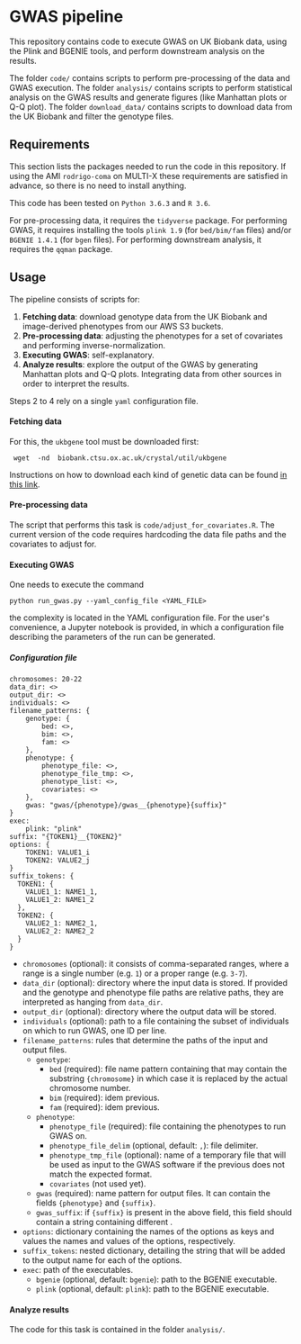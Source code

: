 # GWAS pipeline

This repository contains code to execute GWAS on UK Biobank data, using the Plink and BGENIE tools, and perform downstream analysis on the results.

The folder `code/` contains scripts to perform pre-processing of the data and GWAS execution.
The folder `analysis/` contains scripts to perform statistical analysis on the GWAS results and generate figures (like Manhattan plots or Q-Q plot).
The folder `download_data/` contains scripts to download data from the UK Biobank and filter the genotype files.

## Requirements
This section lists the packages needed to run the code in this repository. If using the AMI `rodrigo-coma` on MULTI-X these requirements are satisfied in advance, so there is no need to install anything. 

This code has been tested on `Python 3.6.3` and `R 3.6`.

For pre-processing data, it requires the `tidyverse` package.
For performing GWAS, it requires installing the tools `plink 1.9` (for `bed/bim/fam` files) and/or `BGENIE 1.4.1` (for `bgen` files).
For performing downstream analysis, it requires the `qqman` package.


## Usage
The pipeline consists of scripts for:
1) **Fetching data**: download genotype data from the UK Biobank and image-derived phenotypes from our AWS S3 buckets.
2) **Pre-processing data**: adjusting the phenotypes for a set of covariates and performing inverse-normalization.
3) **Executing GWAS**: self-explanatory. 
4) **Analyze results**: explore the output of the GWAS by generating Manhattan plots and Q-Q plots. Integrating data from other sources in order to interpret the results.   

Steps 2 to 4 rely on a single `yaml` configuration file.

#### Fetching data
For this, the `ukbgene` tool must be downloaded first:

` wget  -nd  biobank.ctsu.ox.ac.uk/crystal/util/ukbgene`

Instructions on how to download each kind of genetic data can be found [in this link](https://biobank.ndph.ox.ac.uk/showcase/showcase/docs/ukbgene_instruct.html).

#### Pre-processing data
The script that performs this task is `code/adjust_for_covariates.R`. The current version of the code requires hardcoding the data file paths and the covariates to adjust for.

#### Executing GWAS
One needs to execute the command

`python run_gwas.py --yaml_config_file <YAML_FILE>`

the complexity is located in the YAML configuration file. For the user's convenience, a Jupyter notebook is provided, in which a configuration file describing the parameters of the run can be generated.

##### Configuration file

    chromosomes: 20-22  
    data_dir: <>  
    output_dir: <>  
    individuals: <>  
    filename_patterns: {
        genotype: {
            bed: <>,
            bim: <>, 
            fam: <>
        },
        phenotype: {
            phenotype_file: <>,
            phenotype_file_tmp: <>,
            phenotype_list: <>,   
            covariates: <>
        },
        gwas: "gwas/{phenotype}/gwas__{phenotype}{suffix}"
    }
    exec:
        plink: "plink"
    suffix: "{TOKEN1}__{TOKEN2}"
    options: {
        TOKEN1: VALUE1_i
        TOKEN2: VALUE2_j            
    }
    suffix_tokens: {
      TOKEN1: {
        VALUE1_1: NAME1_1,  
        VALUE1_2: NAME1_2 
      },
      TOKEN2: {
        VALUE2_1: NAME2_1,  
        VALUE2_2: NAME2_2
      }
    }

- `chromosomes` (optional): it consists of comma-separated ranges, where a range is a single number (e.g. `1`) or a proper range (e.g. `3-7`).
- `data_dir` (optional): directory where the input data is stored. If provided and the genotype and phenotype file paths are relative paths, they are interpreted as hanging from `data_dir`.
- `output_dir` (optional): directory where the output data will be stored.
- `individuals` (optional): path to a file containing the subset of individuals on which to run GWAS, one ID per line.
- `filename_patterns`: rules that determine the paths of the input and output files.
  - `genotype`:
    - `bed` (required): file name pattern containing that may contain the substring `{chromosome}` in which case it is replaced by the actual chromosome number. 
    - `bim` (required): idem previous.
    - `fam` (required): idem previous.
  - `phenotype`:
    - `phenotype_file` (required): file containing the phenotypes to run GWAS on.
    - `phenotype_file_delim` (optional, default: `,`): file delimiter.  
    - `phenotype_tmp_file` (optional): name of a temporary file that will be used as input to the GWAS software if the previous does not match the expected format.
    - `covariates` (not used yet).
  - `gwas` (required): name pattern for output files. It can contain the fields `{phenotype}` and `{suffix}`.
  - `gwas_suffix`: if `{suffix}` is present in the above field, this field should contain a string containing different .
- `options`: dictionary containing the names of the options as keys and values the names and values of the options, respectively. 
- `suffix_tokens`: nested dictionary, detailing the string that will be added to the output name for each of the options.
- `exec`: path of the executables.
  - `bgenie` (optional, default: `bgenie`): path to the BGENIE executable.
  - `plink` (optional, default: `plink`): path to the BGENIE executable.
  
#### Analyze results
The code for this task is contained in the folder `analysis/`.